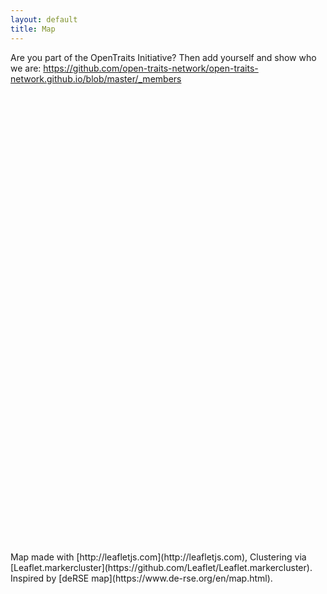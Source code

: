 ```yaml
---
layout: default
title: Map
---
```


<link rel="stylesheet" type="text/css" href="css/leaflet.css">
<link rel="stylesheet" type="text/css" href="css/MarkerCluster.Default.css">

Are you part of the OpenTraits Initiative? Then add yourself and show who we are: <https://github.com/open-traits-network/open-traits-network.github.io/blob/master/_members>

<div id="map-container" style="height:700px;"></div>

<script type="text/javascript" src="js/leaflet.js"></script>
<script type="text/javascript" src="js/leaflet.markercluster.js"></script>
<script type="text/javascript">

var otnMembers = [
{% for member in site.members %}
  {% if member.lat and member.long %}
    {
        "type": "Feature",
        "properties": {
            "name": "{{ member.name }}",
            "popupContent": "\
              {% if member.image %}\
	    	<img src='{{ member.image }}'>\
              {% elsif member.github %}\
                <img src='https://github.com/{{ member.github }}.png?size=128'>\
              {% endif %}\
		<a href='{{ member.id }}'>{{ member.name }}</a>,\
		{{ member.affiliation }}\
		<br><br><em>{{ member.info }}</em>\
		"
        },
        "geometry": {
            "type": "Point",
            "coordinates": [{{ member.long }}, {{ member.lat }}]
        }
    },
  {% endif %}
{% endfor %}
];

function onEachFeature(feature, layer) {
    if (feature.properties && feature.properties.popupContent) {
        layer.bindPopup(feature.properties.popupContent);
    }
}

var map = L.map('map-container').setView([0,0], 1);

L.tileLayer('https://{s}.tile.osm.org/{z}/{x}/{y}.png', {
    attribution: '&copy; <a href="https://osm.org/copyright">OpenStreetMap</a> contributors'
}).addTo(map);

var featureGroup = L.markerClusterGroup();
featureGroup.addLayer(
	L.geoJSON(otnMembers, {
                      	onEachFeature: onEachFeature
                      }
	  )
  );

map.addLayer(featureGroup);
</script>

<br/>
<br/>
Map made with [http://leafletjs.com](http://leafletjs.com), Clustering via [Leaflet.markercluster](https://github.com/Leaflet/Leaflet.markercluster). Inspired by [deRSE map](https://www.de-rse.org/en/map.html).

